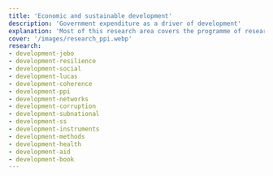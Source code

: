 ```yaml
---
title: 'Economic and sustainable development'
description: 'Government expenditure as a driver of development'
explanation: 'Most of this research area covers the programme of research called Policy Priority Inference (PPI). This work focuses on the importance of government expenditure as a driving force of development. While growing this work stream, we have studied various critical problems of development, such as aid effectiveness, the role of public governance, the quantification of policy coherence, policy resilience, financing subnational development, and achieving equitable health outcomes. Much of this work has been accompanied by policy projects in collaboration with organisations such as the United Nations Development Programme and the World Bank. In addition, the PPI toolkit has been used by national and subnational governments around the world. If you wish to learn more about the policy side of this research area and the analytic tools it has produced, please visit the official PPI website at https://policypriority.org.'
cover: '/images/research_ppi.webp'
research:
- development-jebo
- development-resilience
- development-social
- development-lucas
- development-coherence
- development-ppi
- development-networks
- development-corruption
- development-subnational
- development-ss
- development-instruments
- development-methods
- development-health
- development-aid
- development-book
---
```

